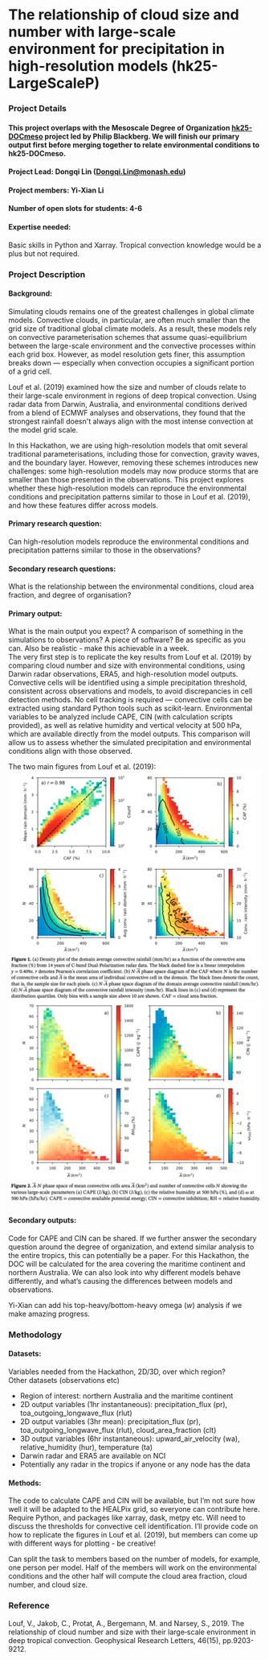 # The relationship of cloud size and number with large-scale environment for precipitation in high-resolution models (hk25-LargeScaleP)

### Project Details

#### This project overlaps with the Mesoscale Degree of Organization [hk25-DOCmeso](/hk25-DOCmeso/README.md) project led by Philip Blackberg. We will finish our primary output first before merging together to relate environmental conditions to hk25-DOCmeso.

#### Project Lead: Dongqi Lin (Dongqi.Lin@monash.edu)

#### Project members: Yi-Xian Li

#### Number of open slots for students: 4-6

#### Expertise needed:

Basic skills in Python and Xarray. Tropical convection knowledge would be a plus but not required. 

### Project Description

#### Background:

Simulating clouds remains one of the greatest challenges in global climate models. Convective clouds, in particular, are often much smaller than the grid size of traditional global climate models. As a result, these models rely on convective parameterisation schemes that assume quasi-equilibrium between the large-scale environment and the convective processes within each grid box. However, as model resolution gets finer, this assumption breaks down — especially when convection occupies a significant portion of a grid cell.

Louf et al. (2019) examined how the size and number of clouds relate to their large-scale environment in regions of deep tropical convection. Using radar data from Darwin, Australia, and environmental conditions derived from a blend of ECMWF analyses and observations, they found that the strongest rainfall doesn't always align with the most intense convection at the model grid scale.

In this Hackathon, we are using high-resolution models that omit several traditional parameterisations, including those for convection, gravity waves, and the boundary layer. However, removing these schemes introduces new challenges: some high-resolution models may now produce storms that are smaller than those presented in the observations. This project explores whether these high-resolution models can reproduce the environmental conditions and precipitation patterns similar to those in Louf et al. (2019), and how these features differ across models.

#### Primary research question:

Can high-resolution models reproduce the environmental conditions and precipitation patterns similar to those in the observations?

#### Secondary research questions:

What is the relationship between the environmental conditions, cloud area fraction, and degree of organisation?

#### Primary output:

What is the main output you expect? A comparison of something in the simulations to observations? A piece of software? Be as specific as you can. Also be realistic \- make this achievable in a week.  
The very first step is to replicate the key results from Louf et al. (2019) by comparing cloud number and size with environmental conditions, using Darwin radar observations, ERA5, and high-resolution model outputs. Convective cells will be identified using a simple precipitation threshold, consistent across observations and models, to avoid discrepancies in cell detection methods. No cell tracking is required — convective cells can be extracted using standard Python tools such as scikit-learn. Environmental variables to be analyzed include CAPE, CIN (with calculation scripts provided), as well as relative humidity and vertical velocity at 500 hPa, which are available directly from the model outputs. This comparison will allow us to assess whether the simulated precipitation and environmental conditions align with those observed.

The two main figures from Louf et al. (2019):  
![](largescalep1.png)  
![](largescalep2.png)

#### Secondary outputs:

Code for CAPE and CIN can be shared. If we further answer the secondary question around the degree of organization, and extend similar analysis to the entire tropics, this can potentially be a paper. For this Hackathon, the DOC will be calculated for the area covering the maritime continent and northern Australia. We can also look into why different models behave differently, and what’s causing the differences between models and observations. 

Yi-Xian can add his top-heavy/bottom-heavy omega (*w*) analysis if we make amazing progress.

### Methodology

#### Datasets: 

Variables needed from the Hackathon, 2D/3D, over which region?   
Other datasets (observations etc)

* Region of interest: northern Australia and the maritime continent  
* 2D output variables (1hr instantaneous): precipitation\_flux (pr), toa\_outgoing\_longwave\_flux (rlut)  
* 2D output variables (3hr mean): precipitation\_flux (pr), toa\_outgoing\_longwave\_flux (rlut), cloud\_area\_fraction (clt)  
* 3D output variables (6hr instantaneous): upward\_air\_velocity (wa), relative\_humidity (hur), temperature (ta)  
* Darwin radar and ERA5 are available on NCI  
* Potentially any radar in the tropics if anyone or any node has the data

#### Methods:

The code to calculate CAPE and CIN will be available, but I’m not sure how well it will be adapted to the HEALPix grid, so everyone can contribute here. Require Python, and packages like xarray, dask, metpy etc. Will need to discuss the thresholds for convective cell identification. I’ll provide code on how to replicate the figures in Louf et al. (2019), but members can come up with different ways for plotting \- be creative\!

Can split the task to members based on the number of models, for example, one person per model. Half of the members will work on the environmental conditions and the other half will compute the cloud area fraction, cloud number, and cloud size. 


### Reference

Louf, V., Jakob, C., Protat, A., Bergemann, M. and Narsey, S., 2019\. The relationship of cloud number and size with their large‐scale environment in deep tropical convection. Geophysical Research Letters, 46(15), pp.9203-9212.

